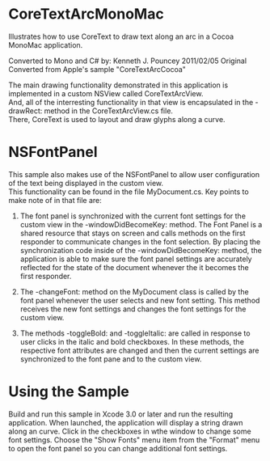 CoreTextArcMonoMac
==================

Illustrates how to use CoreText to draw text along an arc in a Cocoa MonoMac application.

Converted to Mono and C# by:  Kenneth J. Pouncey 2011/02/05
Original Converted from Apple's sample "CoreTextArcCocoa"

The main drawing functionality demonstrated in this application is implemented in a custom NSView called CoreTextArcView.  
And, all of the interresting functionality in that view is encapsulated in the  -drawRect: method in the CoreTextArcView.cs file.  
There, CoreText is used to layout and draw glyphs along a curve.

NSFontPanel
===========

This sample also makes use of the NSFontPanel to allow user configuration of the text being displayed in the custom view.  
This functionality can be found in the file MyDocument.cs.  Key points to make note of in that file are:

1. The font panel is synchronized with the current font settings for the custom view in the -windowDidBecomeKey: method.
  The Font Panel is a shared resource that stays on screen and calls methods on the first responder to communicate changes 
  in the font selection.  By placing the synchronization code inside of the -windowDidBecomeKey: method, the application 
  is able to make sure the font panel settings are accurately reflected for the state of the document whenever the it 
  becomes the first responder.

2. The -changeFont: method on the MyDocument class is called by the font panel whenever the user selects and new font setting.
  This method receives the new font settings and changes the font settings for the custom view.

3. The methods -toggleBold: and -toggleItalic: are called in response to user clicks in the italic and bold checkboxes.
  In these methods, the respective font attributes are changed and then the current settings are synchronized to the font pane 
  and to the custom view.


Using the Sample
================

Build and run this sample in Xcode 3.0 or later and run the resulting application.  When launched, the application will 
display a string drawn along an curve.  Click in the checkboxes in wthe window to change some font settings.  Choose the 
"Show Fonts" menu item from the "Format" menu to open the font panel so you can change additional font settings.

